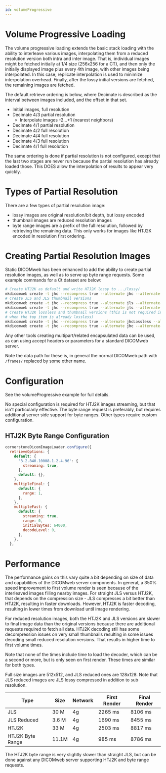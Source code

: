 ```yaml
---
id: volumeProgressive
---
```


# Volume Progressive Loading

The volume progressive loading extends the basic stack loading with the ability
to interleave various images, interpolating them from a reduced resolution
version both intra and inter image. That is, individual images might be fetched
initially at 1/4 size (256x256 for a CT), and then only the initially displayed
image plus every 4th image, with other images being interpolated. In this case,
replicate interpolation is used to minimize interpolation overhead. Finally,
after the lossy initial versions are fetched, the remaining images are fetched.

The default retrieve ordering is below, where Decimate is described as the
interval between images included, and the offset in that set.

- Initial images, full resolution
- Decimate 4/3 partial resolution
  - Interpolate images -2...+1 (nearest neighbors)
- Decimate 4/1 partial resolution
- Decimate 4/2 full resolution
- Decimate 4/4 full resolution
- Decimate 4/3 full resolution
- Decimate 4/1 full resolution

The same ordering is done if partial resolution is not configured, except that
the last two stages are never run because the partial resolution has already
loaded those. This DOES allow the interpolation of results to appear very quickly.

# Types of Partial Resolution

There are a few types of partial resolution image:

- lossy images are original resolution/bit depth, but lossy encoded
- thumbnail images are reduced resolution images
- byte range images are a prefix of the full resolution, followed by
  retrieving the remaining data. This only works for images like HTJ2K encoded
  in resolution first ordering.

# Creating Partial Resolution Images

Static DICOMweb has been enhanced to add the ability to create partial resolution
images, as well as to serve up byte range requests. Some example commands
for a Ct dataset are below:

```bash
# Create HTJ2K as default and write HTJ2K lossy to .../lossy/
mkdicomweb create -t jhc --recompress true --alternate jhc --alternate-name lossy d:\src\viewer-testdata\dcm\Juno
# Create JLS and JLS thumbnail versions
mkdicomweb create -t jhc --recompress true --alternate jls --alternate-name jls /src/viewer-testdata/dcm/Juno
mkdicomweb create -t jhc --recompress true --alternate jls --alternate-name jlsThumbnail --alternate-thumbnail /src/viewer-testdata/dcm/Juno
# Create HTJ2K lossless and thumbnail versions (this is not required in general
# when the top item is already lossless)
mkdicomweb create -t jhc --recompress true --alternate jhcLossless --alternate-name htj2k  /src/viewer-testdata/dcm/Juno
mkdicomweb create -t jhc --recompress true --alternate jhc --alternate-name htj2kThumbnail --alternate-thumbnail /src/viewer-testdata/dcm/Juno
```

Any other tools creating multipart/related encapsulated data can be used, as
can using accept headers or parameters for a standard DICOMweb server.

Note the data path for these is, in general the normal DICOMweb path with
`/frames/` replaced by some other name.

# Configuration

See the volumeProgressive example for full details.

No special configuration is required for HTJ2K images streaming, but that isn't
particularly effective. The byte range request is preferably, but requires
additional server side support for byte ranges. Other types require custom
configuration.

## HTJ2K Byte Range Configuration

```javascript
cornerstoneDicomImageLoader.configure({
  retrieveOptions: {
    default: {
      '3.2.840.10008.1.2.4.96': {
        streaming: true,
      },
      default: {},
    },
    multipleFinal: {
      default: {
        range: 1,
      },
    },
    multipleFast: {
      default: {
        streaming: true,
        range: 0,
        initialBytes: 64000,
        decodeLevel: 0,
      },
    },
  },
```

# Performance

The performance gains on this vary quite a bit depending on size of data
and capabilities of the DICOMweb server components. In general, a 350% speed improvement
to first volume render is seen because of the interleaved images filling
nearby images. For straight JLS versus HTJ2K, that depends on the compression
size - JLS compresses a bit better than HTJ2K, resulting in faster downloads.
However, HTJ2K is faster decoding, resulting in lower times from download
until image rendering.

For reduced resolution images, both the HTJ2K and JLS versions are slower
to final image data than the original versions because there are additional
requests required to fetch all data. HTJ2K decoding still has some decompression
issues on very small thumbnails resulting in some issues decoding small
reduced resolution versions. That results in higher time to first volume times.

Note that none of the times include time to load the decoder, which can be
a second or more, but is only seen on first render. These times are similar for
both types.

Full size images are 512x512, and JLS reduced ones are 128x128. Note that
JLS reduced images are JLS lossy compressed in addition to sub resolution.

| Type             | Size  | Network | First Render | Final Render |
| ---------------- | ----- | ------- | ------------ | ------------ |
| JLS              | 30 M  | 4g      | 2265 ms      | 8106 ms      |
| JLS Reduced      | 3.6 M | 4g      | 1690 ms      | 8455 ms      |
| HTJ2K            | 33 M  | 4g      | 2503 ms      | 8817 ms      |
| HTJ2K Byte Range | 11.1M | 4g      | 985 ms       | 8786 ms      |

The HTJ2K byte range is very slightly slower than straight JLS, but can be
done against any DICOMweb server supporting HTJ2K and byte range requests.
